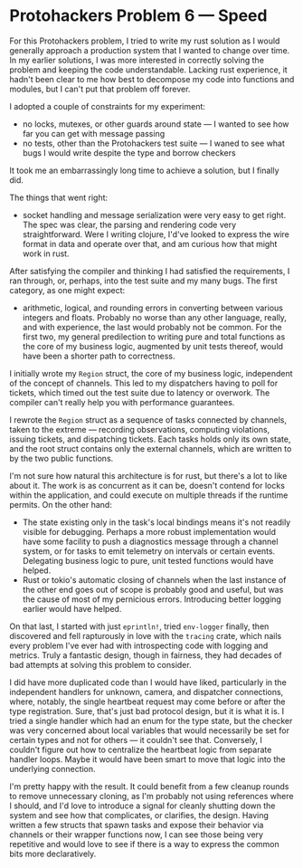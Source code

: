# Protohackers Problem 6 — Speed

For this Protohackers problem, I tried to write my rust solution as I would
generally approach a production system that I wanted to change over time. In my
earlier solutions, I was more interested in correctly solving the problem and
keeping the code understandable. Lacking rust experience, it hadn't been clear
to me how best to decompose my code into functions and modules, but I can't
put that problem off forever.

I adopted a couple of constraints for my experiment:

* no locks, mutexes, or other guards around state — I wanted to see how far you
  can get with message passing
* no tests, other than the Protohackers test suite — I waned to see what bugs I
  would write despite the type and borrow checkers

It took me an embarrassingly long time to achieve a solution, but I finally did.

The things that went right:

* socket handling and message serialization were very easy to get right. The
  spec was clear, the parsing and rendering code very straightforward. Were I
  writing clojure, I'd've looked to express the wire format in data and operate
  over that, and am curious how that might work in rust.

After satisfying the compiler and thinking I had satisfied the requirements, I
ran through, or, perhaps, into the test suite and my many bugs. The first
category, as one might expect:

* arithmetic, logical, and rounding errors in converting between various
  integers and floats. Probably no worse than any other language, really, and
  with experience, the last would probably not be common. For the first two, my
  general predilection to writing pure and total functions as the core of my
  business logic, augmented by unit tests thereof, would have been a shorter
  path to correctness.

I initially wrote my `Region` struct, the core of my business logic, independent
of the concept of channels. This led to my dispatchers having to poll for
tickets, which timed out the test suite due to latency or overwork. The
compiler can't really help you with performance guarantees.

I rewrote the `Region` struct as a sequence of tasks connected by channels,
taken to the extreme — recording observations, computing violations, issuing
tickets, and dispatching tickets. Each tasks holds only its own state, and the
root struct contains only the external channels, which are written to by the
two public functions.

I'm not sure how natural this architecture is for rust, but there's a lot to
like about it. The work is as concurrent as it can be, doesn't contend for locks
within the application, and could execute on multiple threads if the runtime
permits. On the other hand:

* The state existing only in the task's local bindings means it's not readily
  visible for debugging. Perhaps a more robust implementation would have some
  facility to push a diagnostics message through a channel system, or for tasks
  to emit telemetry on intervals or certain events. Delegating business logic to
  pure, unit tested functions would have helped.
* Rust or tokio's automatic closing of channels when the last instance of the
  other end goes out of scope is probably good and useful, but was the cause of
  most of my pernicious errors. Introducing better logging earlier would have
  helped.

On that last, I started with just `eprintln!`, tried `env-logger` finally, then
discovered and fell rapturously in love with the `tracing` crate, which nails
every problem I've ever had with introspecting code with logging and metrics.
Truly a fantastic design, though in fairness, they had decades of bad attempts
at solving this problem to consider.

I did have more duplicated code than I would have liked, particularly in the
independent handlers for unknown, camera, and dispatcher connections, where,
notably, the single heartbeat request may come before or after the type
registration. Sure, that's just bad protocol design, but it is what it is. I
tried a single handler which had an enum for the type state, but the checker was
very concerned about local variables that would necessarily be set for certain
types and not for others — it couldn't see that. Conversely, I couldn't figure
out how to centralize the heartbeat logic from separate handler loops. Maybe it
would have been smart to move that logic into the underlying connection.

I'm pretty happy with the result. It could benefit from a few cleanup rounds to
remove unnecessary cloning, as I'm probably not using references where I should,
and I'd love to introduce a signal for cleanly shutting down the system and see
how that complicates, or clarifies, the design. Having written a few structs
that spawn tasks and expose their behavior via channels or their wrapper
functions now, I can see those being very repetitive and would love to see if
there is a way to express the common bits more declaratively.